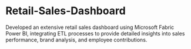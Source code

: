 # Retail-Sales-Dashboard
Developed an extensive retail sales dashboard using Microsoft Fabric Power BI, integrating ETL processes to provide detailed insights into sales performance, brand analysis, and employee contributions.
